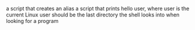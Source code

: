 a script that creates an alias
a script that prints hello user, where user is the current Linux user
should be the last directory the shell looks into when looking for a program
